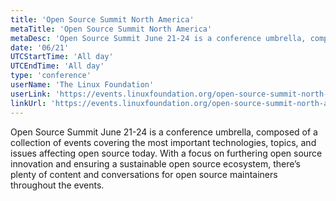 ```yaml
---
title: 'Open Source Summit North America'
metaTitle: 'Open Source Summit North America'
metaDesc: 'Open Source Summit June 21-24 is a conference umbrella, composed of a collection of events covering the most important technologies, topics, and issues affecting open source today. With a focus on furthering open source innovation and ensuring a sustainable open source ecosystem, there’s plenty of content and conversations for open source maintainers throughout the events.'
date: '06/21'
UTCStartTime: 'All day'
UTCEndTime: 'All day'
type: 'conference'
userName: 'The Linux Foundation'
userLink: 'https://events.linuxfoundation.org/open-source-summit-north-america'
linkUrl: 'https://events.linuxfoundation.org/open-source-summit-north-america'
---
```


Open Source Summit June 21-24 is a conference umbrella, composed of a collection of events covering the most important technologies, topics, and issues affecting open source today. With a focus on furthering open source innovation and ensuring a sustainable open source ecosystem, there’s plenty of content and conversations for open source maintainers throughout the events.
